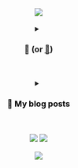 <!-- header -------------------------------------------------------------------------------------------------------------------------------------------->
<div align="center">
  <a href="https://github.com/zhyunk">
    <img src="https://capsule-render.vercel.app/api?type=transparent&color=auto&height=100&section=header&text=🛋️&fontSize=82&animation=twinkling"/>    
  </a>
</div>

<br>

<!-- introduce project repository -------------------------------------------------------------------------------------------------------------------------------------------->
<details>
<summary align="center"><h3>📑 (or <a href="https://github.com/zhyun-project">🔗</a>)</h3></summary>

<details>
<summary><h3>simple-board</h3></summary>

<br>

<a href="https://github.com/zhyun-project/simple-board-01">
    <img src="https://img.shields.io/badge/Gradle-02303A.svg?style=badge&logo=Gradle&logoColor=white"/></a>
<a href="https://github.com/zhyun-project/simple-board-01">
    <img src="https://img.shields.io/badge/JUnit_5-25A162?style=badge&logo=&logoColor=white"/></a>
<a href="https://github.com/zhyun-project/simple-board-01">
    <img src="https://img.shields.io/badge/Java-ED8B00?style=badge&logo=openjdk&logoColor=white"/></a>
<a href="https://github.com/zhyun-project/simple-board-01">
    <img src="https://img.shields.io/badge/Spring_boot_3-6DB33F?style=badge&logo=spring&logoColor=white"/></a>
<a href="https://github.com/zhyun-project/simple-board-01">
    <img src="https://img.shields.io/badge/H2-224DCA?style=badge&logo=h2&logoColor=white"/></a>
<br><br>

h2 db를 embedded 형태로 사용하여  
제목과 내용을 관리하는 간단한 형태의 게시판 프로젝트입니다.

<br>

테스트 코드 작성을 익히기 위해 간단한 구조로 설계하였습니다.

<br>

<a href="https://github.com/zhyun-project/simple-board-01">
    <img src="https://img.shields.io/badge/Repository%20🔗-100000?style=for-the-badge&logo=github&logoColor=white"/></a>
</details>

<hr>
<br>

<details>
<summary><h3>board</h3></summary>

<br>

<a href="https://github.com/zhyun-project/simple-board-02">
    <img alt="gradle" src="https://img.shields.io/badge/Gradle-02303A.svg?style=badge&logo=Gradle&logoColor=white"/></a>
<a href="https://github.com/zhyun-project/simple-board-02">
    <img alt="junit" src="https://img.shields.io/badge/JUnit_5-25A162?style=badge&logo=&logoColor=white"/></a>
<a href="https://github.com/zhyun-project/simple-board-02">
    <img alt="java" src="https://img.shields.io/badge/Java-ED8B00?style=badge&logo=openjdk&logoColor=white"/></a>
<a href="https://github.com/zhyun-project/simple-board-02">
    <img alt="spring boot" src="https://img.shields.io/badge/Spring_boot_3-6DB33F?style=badge&logo=spring&logoColor=white"/></a>
<a href="https://github.com/zhyun-project/simple-board-02">
    <img alt="spring security" src="https://img.shields.io/badge/Spring_Security-6DB33F?style=badge&logo=Spring-Security&logoColor=white"/></a>
<a href="https://github.com/zhyun-project/simple-board-02">
    <img alt="jwt" src="https://img.shields.io/badge/JWT-000?style=badge&logo=jsonwebtokens&logoColor=white"/></a>
<a href="https://github.com/zhyun-project/simple-board-02">
    <img alt="redis" src="https://img.shields.io/badge/redis-%23DD0031.svg?&style=badge&logo=redis&logoColor=white"/></a>
<a href="https://github.com/zhyun-project/simple-board-02">
    <img alt="h2" src="https://img.shields.io/badge/H2-224DCA?style=badge&logo=h2&logoColor=white"/></a>
<br><br>

simple-board 프로젝트에  
사용자 관리를 추가한 프로젝트입니다.

<br>  

JWT와 시큐리티를 적용하여 사용자 로그인 및 권한에 따른 접근 제한 구현과  
멀티 모듈 프로젝트 구현이 목표입니다.

<br>

도메인이 2개(사용자, 게시글)이기 때문에 멀티 모듈 구조를 시도해보게 되었고,  
사용자 관리 모듈과 게시글 관리 모듈, 그리고 gateway(discovery) 모듈 순서로 구현하였습니다.

<br>

시큐리티와 JWT가 어렵다고 생각되어 사용자 관리 모듈을 제일 먼저 개발하였고,  
사용자 관리 구현 후 토큰을 이용하는 서비스인 게시글 관리 모듈을 구현하였으며,  
다음으로 gateway 모듈을 구현하여 하나의 "호스트:port"를 통해 모든 서비스에 접근할 수 있도록 구현하였습니다.

<br>

이번 프로젝트에서는 JWT 검증을 각 모듈에서 검증 후 사용하였지만,  
다음 프로젝트에서는 gateway에서 JWT 검증 후 라우팅하도록 구현해보고자 합니다.

<br>

<a href="https://github.com/zhyun-project/simple-board-02">
    <img alt="repository" src="https://img.shields.io/badge/Repository%20🔗-100000?style=for-the-badge&logo=github&logoColor=white"/></a><br><br>

</details>


<!-- template ------------------------------------
<hr>
<br>

<details>
<summary><h3>title</h3></summary>

<br>

// spec
<a href="https://github.com/zhyun-project/simple-board-01">
    <img src="https://img.shields.io/badge/Gradle-02303A.svg?style=badge&logo=Gradle&logoColor=white"/></a>
<a href="https://github.com/zhyun-project/simple-board-01">
    <img src="https://img.shields.io/badge/JUnit_5-25A162?style=badge&logo=&logoColor=white"/></a>
<a href="https://github.com/zhyun-project/simple-board-01">
    <img src="https://img.shields.io/badge/Java-ED8B00?style=badge&logo=openjdk&logoColor=white"/></a>
<a href="https://github.com/zhyun-project/simple-board-01">
    <img src="https://img.shields.io/badge/Spring_boot_3-6DB33F?style=badge&logo=spring&logoColor=white"/></a>
<a href="https://github.com/zhyun-project/simple-board-01">
    <img src="https://img.shields.io/badge/H2-224DCA?style=badge&logo=h2&logoColor=white"/></a>
<br><br>

// content

<br>

// repository
<a href="https://github.com/zhyun-project/simple-board-02">
    <img alt="repository" src="https://img.shields.io/badge/Repository%20🔗-100000?style=for-the-badge&logo=github&logoColor=white"/></a><br><br>

</details>
-->

<hr>
<br>

</details>

<br>
<br>

<details>
  <summary align="center"><h3 style="color: #000;">📖 My blog posts</h3></summary>

`💡 Recent 5 posts`

<!-- BLOG-POST-LIST:START -->
- [Jekyll - &lpar;Chirpy&rpar; Rss Feed 설정 변경](https://blog.zhyun.kim/posts/jekyll-chirpy-rss-feed-%EC%84%A4%EC%A0%95-%EB%B3%80%EA%B2%BD/)
- [Github Pages에서 Vercel로 이동하기 - private repository 전환](https://blog.zhyun.kim/posts/github-pages%EC%97%90%EC%84%9C-vercel%EB%A1%9C-%EC%9D%B4%EB%8F%99%ED%95%98%EA%B8%B0/)
- [Hibernate - MySQL에 Enum 필드를 String&lpar;varchar&rpar;로 저장하는 이슈](https://blog.zhyun.kim/posts/hibernate-Enum-%ED%95%84%EB%93%9C%EB%A5%BC-String(varchar)%EB%A1%9C-%EC%A0%80%EC%9E%A5%ED%95%98%EB%8A%94-%EC%9D%B4%EC%8A%88-(mySql-enum-%ED%83%80%EC%9E%85)/)
- [ubuntu - certbot 🤖 무료 ssl 인증서 설치](https://blog.zhyun.kim/posts/ubuntu-certbot!-%EB%AC%B4%EB%A3%8C-ssl-%EC%9D%B8%EC%A6%9D%EC%84%9C-%EC%84%A4%EC%B9%98/)
- [Spring Boot - 멀티 모듈 구성 &lpar;2&rpar; 다른 방법](https://blog.zhyun.kim/posts/Spring-Boot-%EB%A9%80%ED%8B%B0-%EB%AA%A8%EB%93%88-%EA%B5%AC%EC%84%B1-(2)-%EB%8B%A4%EB%A5%B8-%EB%B0%A9%EB%B2%95/)
<!-- BLOG-POST-LIST:END -->

<br>

<div align=center>
  <a href="https://blog.zhyun.kim">
    <img src="https://img.shields.io/badge/blog.zhyun.kim-0A0A0A?style=for-the-badge&logo=vercel&logoColor=white"/>
  </a>
</div>

</details>

<br>
<br>

<!-- most used top5 & waka time -------------------------------------------------------------------------------------------------------------------------------------------->
<div align="center">
<a href="https://github.com/anuraghazra/github-readme-stats"><img src="https://github-readme-stats.vercel.app/api/top-langs/?username=zhyunk&theme=github_dark&custom_title=Most%20Used%20Languages&layout=compact&hide_border=true&count_private=true&include_all_commits=true&langs_count=5&size_weight=0.2&count_weight=0.8&hide=scss,html,javascript,shell,ruby,css&card_width=300"/></a>
<a href="https://wakatime.com/@zhyun"><img src="https://github-readme-stats.vercel.app/api/wakatime?username=zhyun&theme=github_dark&custom_title=Waka%20Time%20⏰%20start%20date%20:%2024.01.03&hide_border=true&layout=compact" align="top"/></a>
</div>

<br>

<!-- footer -------------------------------------------------------------------------------------------------------------------------------------------->
<div align="center">
  <a href="#"><img src="https://capsule-render.vercel.app/api?type=waving&color=auto&height=180&section=footer&text=🦆-nl-&fontSize=40&fontAlign=92" /></a>
</div>
